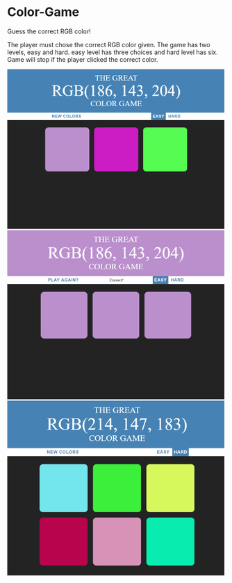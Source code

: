 # Color-Game
Guess the correct RGB color!

The player must chose the correct RGB color given.
The game has two levels, easy and hard.
easy level has three choices and hard level has six.
Game will stop if the player clicked the correct color.

<img src="images/colorgame1.png" width="500">

<img src="images/colorgame2.png" width="500">

<img src="images/colorgame3.png" width="500">



